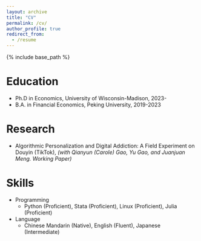 ```yaml
---
layout: archive
title: "CV"
permalink: /cv/
author_profile: true
redirect_from:
  - /resume
---
```


{% include base_path %}

Education
======
* Ph.D in Economics, University of Wisconsin-Madison, 2023-
* B.A. in Financial Economics, Peking University, 2019-2023

Research
======
* Algorithmic Personalization and Digital Addiction: A Field Experiment on Douyin (TikTok), *(with Qianyun (Carole) Gao, Yu Gao, and Juanjuan Meng. Working Paper)*

  
Skills
======
* Programming
  * Python (Proficient), Stata (Proficient), Linux (Proficient), Julia (Proficient)
* Language
  * Chinese Mandarin (Native), English (Fluent), Japanese (Intermediate)


